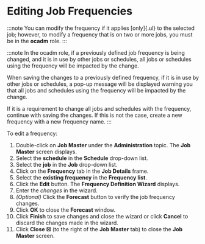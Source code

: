 # Editing Job Frequencies

:::note
You can modify the frequency if it applies [only]{.ul} to the selected job; however, to modify a frequency that is on two or more jobs, you must be in the **ocadm** role.
:::

:::note
In the ocadm role, if a previously defined job frequency is being changed, and it is in use by other jobs or schedules, all jobs or schedules using the frequency will be impacted by the change. 

When saving the changes to a previously defined frequency, if it is in use by other jobs or schedules, a pop-up message will be displayed warning you that all jobs and schedules using the frequency will be impacted by the change.

If it is a requirement to change all jobs and schedules with the frequency, continue with saving the changes. If this is not the case, create a new frequency with a new frequency name. 
:::

To edit a frequency:

1. Double-click on **Job Master** under the **Administration** topic.
    The **Job Master** screen displays.
2. Select the **schedule** in the **Schedule** drop-down list.
3. Select the **job** in the **Job** drop-down list.
4. Click on the **Frequency** tab in the **Job Details** frame.
5. Select the **existing frequency** in the **Frequency list**.
6. Click the **Edit** button. The **Frequency Definition Wizard**
    displays.
7. Enter the *changes* in the wizard.
8. *(Optional)* Click the **Forecast** button to verify
    the job frequency changes.
9. Click **OK** to close the **Forecast** window.
10. Click **Finish** to save changes and close the wizard or click
    **Cancel** to discard the changes made in the wizard.
11. Click **Close ☒** (to the right of the **Job Master** tab) to close
    the **Job Master** screen.
